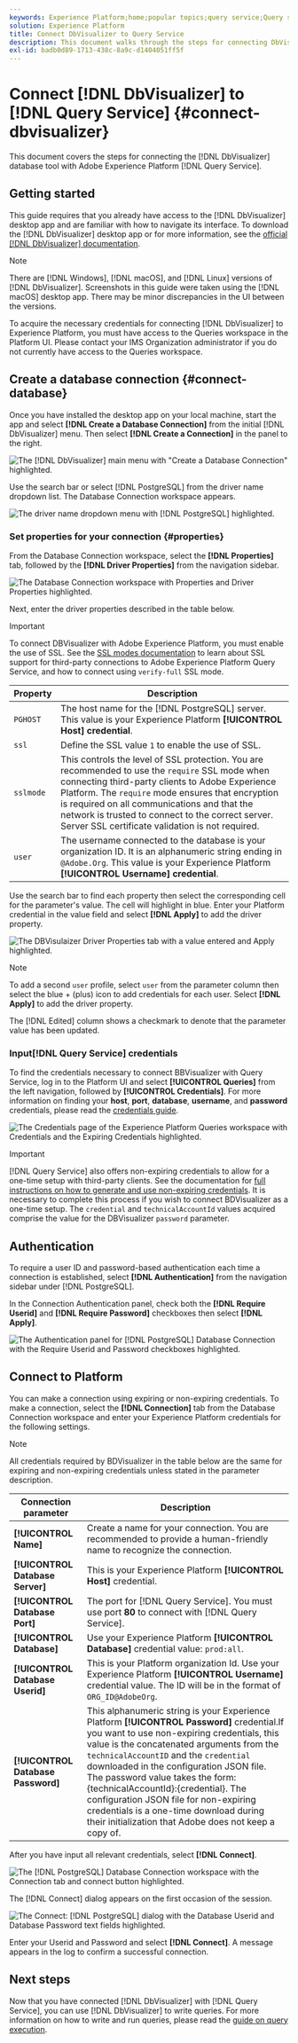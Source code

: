 ```yaml
---
keywords: Experience Platform;home;popular topics;query service;Query service;Db Visualizer;DbVisualizer;db visulaizer;connect to query service;
solution: Experience Platform
title: Connect DbVisualizer to Query Service
description: This document walks through the steps for connecting DbVisualizer with Adobe Experience Platform Query Service.
exl-id: badb0d89-1713-438c-8a9c-d1404051ff5f
---
```

# Connect [!DNL DbVisualizer] to [!DNL Query Service] {#connect-dbvisualizer}

This document covers the steps for connecting the [!DNL DbVisualizer] database tool with Adobe Experience Platform [!DNL Query Service].

## Getting started

This guide requires that you already have access to the [!DNL DbVisualizer] desktop app and are familiar with how to navigate its interface. To download the [!DNL DbVisualizer] desktop app or for more information, see the [official [!DNL DbVisualizer] documentation](https://www.dbvis.com/download/).

>[!NOTE]
>
>There are [!DNL Windows], [!DNL macOS], and [!DNL Linux] versions of [!DNL DbVisualizer]. Screenshots in this guide were taken using the [!DNL macOS] desktop app. There may be minor discrepancies in the UI between the versions.

To acquire the necessary credentials for connecting [!DNL  DbVisualizer] to Experience Platform, you must have access to the Queries workspace in the Platform UI. Please contact your IMS Organization administrator if you do not currently have access to the Queries workspace. 

## Create a database connection {#connect-database}

Once you have installed the desktop app on your local machine, start the app and select **[!DNL Create a Database Connection]** from the initial [!DNL DbVisualizer] menu. Then select **[!DNL Create a Connection]** in the panel to the right.

![The [!DNL DbVisualizer] main menu with "Create a Database Connection" highlighted.](../images/clients/dbvisualizer/create-db-connection.png)

Use the search bar or select [!DNL PostgreSQL] from the driver name dropdown list. The Database Connection workspace appears.

![The driver name dropdown menu with [!DNL PostgreSQL] highlighted.](../images/clients/dbvisualizer/driver-name.png)

### Set properties for your connection {#properties}

From the Database Connection workspace, select the **[!DNL Properties]** tab, followed by the **[!DNL Driver Properties]** from the navigation sidebar.

![The Database Connection workspace with Properties and Driver Properties highlighted.](../images/clients/dbvisualizer/driver-properties.png)

Next, enter the driver properties described in the table below.

>[!IMPORTANT]
>
>To connect DBVisualizer with Adobe Experience Platform, you must enable the use of SSL. See the [SSL modes documentation](./ssl-modes.md) to learn about SSL support for third-party connections to Adobe Experience Platform Query Service, and how to connect using `verify-full` SSL mode.

| Property | Description|
| ------ | ------ |
| `PGHOST` | The host name for the [!DNL PostgreSQL] server. This value is your Experience Platform **[!UICONTROL Host] credential**. |
| `ssl` | Define the SSL value `1` to enable the use of SSL. |
| `sslmode` | This controls the level of SSL protection. You are recommended to use the `require` SSL mode when connecting third-party clients to Adobe Experience Platform. The `require` mode ensures that encryption is required on all communications and that the network is trusted to connect to the correct server. Server SSL certificate validation is not required. |
| `user` | The username connected to the database is your organization ID. It is an alphanumeric string ending in `@Adobe.Org`. This value is your Experience Platform **[!UICONTROL Username] credential**. |

Use the search bar to find each property then select the corresponding cell for the parameter's value. The cell will highlight in blue. Enter your Platform credential in the value field and select **[!DNL Apply]** to add the driver property.

![The DBVisulaizer Driver Properties tab with a value entered and Apply highlighted.](../images/clients/dbvisualizer/apply-parameter-value.png)

>[!NOTE]
>
>To add a second `user` profile, select `user` from the parameter column then select the blue + (plus) icon to add credentials for each user. Select **[!DNL Apply]** to add the driver property.

The [!DNL Edited] column shows a checkmark to denote that the parameter value has been updated.

### Input[!DNL Query Service] credentials

To find the credentials necessary to connect BBVisualizer with Query Service, log in to the Platform UI and select **[!UICONTROL Queries]** from the left navigation, followed by **[!UICONTROL Credentials]**. For more information on finding your **host**, **port**, **database**, **username**, and **password** credentials, please read the [credentials guide](../ui/credentials.md). 

![The Credentials page of the Experience Platform Queries workspace with Credentials and the Expiring Credentials highlighted.](../images/clients/dbvisualizer/query-service-credentials-page.png)

>[!IMPORTANT]
>
>[!DNL Query Service] also offers non-expiring credentials to allow for a one-time setup with third-party clients. See the documentation for [full instructions on how to generate and use non-expiring credentials](../ui/credentials.md#non-expiring-credentials). It is necessary to complete this process if you wish to connect BDVisualizer as a one-time setup. The `credential` and `technicalAccountId` values acquired comprise the value for the DBVisualizer `password` parameter.

## Authentication

To require a user ID and password-based authentication each time a connection is established, select **[!DNL Authentication]** from the navigation sidebar under [!DNL PostgreSQL].

In the Connection Authentication panel, check both the **[!DNL Require Userid]** and **[!DNL Require Password]** checkboxes then select **[!DNL Apply]**. 

![The Authentication panel for [!DNL PostgreSQL] Database Connection with the Require Userid and Password checkboxes highlighted.](../images/clients/dbvisualizer/connection-authentication.png)

## Connect to Platform

You can make a connection using expiring or non-expiring credentials. To make a connection, select the **[!DNL Connection]** tab from the Database Connection workspace and enter your Experience Platform credentials for the following settings.

>[!NOTE]
>
>All credentials required by BDVisualizer in the table below are the same for expiring and non-expiring credentials unless stated in the parameter description.

| Connection parameter  | Description |
|---|---|
|**[!UICONTROL Name]**| Create a name for your connection. You are recommended to provide a human-friendly name to recognize the connection. |
|**[!UICONTROL Database Server]**| This is your Experience Platform **[!UICONTROL Host]** credential. |
|**[!UICONTROL Database Port]**| The port for [!DNL Query Service]. You must use port **80** to connect with [!DNL Query Service].|
|**[!UICONTROL Database]**| Use your Experience Platform **[!UICONTROL Database]** credential value: `prod:all`.|
|**[!UICONTROL Database Userid]**| This is your Platform organization Id. Use your Experience Platform **[!UICONTROL Username]** credential value. The ID will be in the format of `ORG_ID@AdobeOrg`.| 
|**[!UICONTROL Database Password]**| This alphanumeric string is your Experience Platform **[!UICONTROL Password]** credential.If you want to use non-expiring credentials, this value is the concatenated arguments from the `technicalAccountID` and the `credential` downloaded in the configuration JSON file. The password value takes the form: {technicalAccountId}:{credential}. The configuration JSON file for non-expiring credentials is a one-time download during their initialization that Adobe does not keep a copy of. |

After you have input all relevant credentials, select **[!DNL Connect]**. 

![The [!DNL PostgreSQL] Database Connection workspace with the Connection tab and connect button highlighted.](../images/clients/dbvisualizer/connect.png)

The [!DNL Connect] dialog appears on the first occasion of the session. 

![The Connect: [!DNL PostgreSQL] dialog with the Database Userid and Database Password text fields highlighted.](../images/clients/dbvisualizer/connect-dialog.png)

Enter your Userid and Password and select **[!DNL Connect]**. A message appears in the log to confirm a successful connection.

## Next steps

Now that you have connected [!DNL DbVisualizer] with [!DNL Query Service], you can use [!DNL DbVisualizer] to write queries. For more information on how to write and run queries, please read the [guide on query execution](../best-practices/writing-queries.md).
